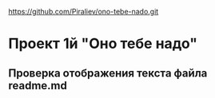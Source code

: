 https://github.com/Piraliev/ono-tebe-nado.git

# Проект 1й "Оно тебе надо"

## Проверка отображения текста файла readme.md
